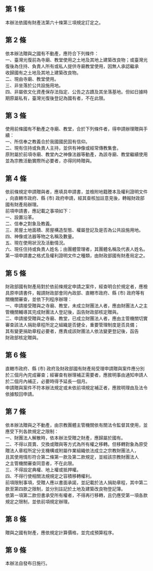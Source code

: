 第 1 條
-------
本辦法依國有財產法第六十條第三項規定訂定之。

第 2 條
-------
依本辦法贈與之國有不動產，應符合下列條件：  
一、臺灣光復前為寺廟、教堂使用之土地及其地上建築改良物；或臺灣光  
    復後為住持、負責人所有或私人提供寺廟教堂使用，因無人承認繼承  
    收歸國有之土地及其地上建築改良物。  
二、現由寺廟、教堂使用。  
三、非坐落於公共設施用地。  
四、非屬依文化資產保存法指定、公告之古蹟及其坐落基地。但如日據時  
    期原屬私有，臺灣光復後登記為國有者，不在此限。

第 3 條
-------
使用前條國有不動產之寺廟、教堂，合於下列條件者，得申請辦理贈與手  
續：  
一、所信奉之教義合於我國國民固有信仰。  
二、現有住持或負責人主持，並供有神像或經常傳教集會。  
原附屬於前項寺廟、教堂內之神像法器等動產，為該寺廟、教堂繼續使用  
並為宗教活動實際所必要者，亦得同時贈與。

第 4 條
-------
依前條規定申請贈與者，應填具申請書，並檢附地籍謄本及權利證明文件  
，向直轄市政府、縣 (市) 政府申請，經其查核加註意見後，轉報財政部  
國有財產局辦理。  
前項申請書，應記載之事項如下：  
一、設置沿革。  
二、信奉之對象及教義。  
三、房屋土地面積、房屋構造型態、權屬登記及是否為公共設施用地。  
四、神像或法器等物之名稱及數量。  
五、現在使用狀況及活動情況。  
六、現任住持或負責人姓名；由團體管理者，其團體名稱及代表人姓名。  
第一項申請書之格式及權利證明文件之種類，由財政部國有財產局定之。

第 5 條
-------
財政部國有財產局對於依前條規定申請之案件，經查明合於規定者，應檢  
具原申請書件，報請財政部會同內政部、直轄市政府、縣 (市) 政府等有  
關機關審查，並依下列程序辦理：  
一、申請接受贈與之寺廟、教堂，未成立財團法人者，應由財團法人之主  
    管機關輔導其完成財團法人登記後，函告財政部核定贈與。  
二、申請接受贈與之寺廟、教堂，已成立財團法人者，應由主管機關切實  
    審查該法人捐助章程所定之組織是否健全，重要管理制度是否具備；  
    其有變更捐助章程必要者，應責成該財團法人依法變更登記後，函告  
    財政部核定贈與。

第 6 條
-------
直轄市政府、縣 (市) 政府及財政部國有財產局受理申請贈與案件應分別  
於三個月內完成審查；經審查有辦理補正需要者，應敘明事由通知申請人  
於二個月內補正，必要時得予延長一個月。  
申請贈與案件不符本辦法規定或未依前項規定補正者，應敘明理由及法令  
依據駁回申請。

第 7 條
-------
依本辦法贈與之不動產，由宗教團體主管機關依有關法令監督其使用，並  
應受下列各款規定之限制：  
一、財團法人解散時，依本辦法受贈之財產，應歸屬於國有。  
二、不得以買賣、交換或贈與等方式為所有權之移轉。但移轉對象為原受  
    贈法人章程所定分支機構或附屬作業組織依法成立之宗教財團法人，  
    且其使用情形符合第二條第一款及第二款規定，並經該宗教財團法人  
    之主管機關審查同意者，不在此限。  
三、不得設定典權、地上權或抵押權。  
四、不得行使相關法規規定之容積移轉權利。  
前項限制事項，受贈人應以書面承諾，並記載於法人捐助章程，其中第二  
款至第四款之限制，並分別註記於土地及建築改良物登記簿。  
依第一項第二款但書承受所有權者，不得再行移轉，且仍應受第一項各款  
規定之限制，並依前項規定辦理。

第 8 條
-------
贈與之國有財產，應依規定計算價格，並完成預算程序。

第 9 條
-------
本辦法自發布日施行。


